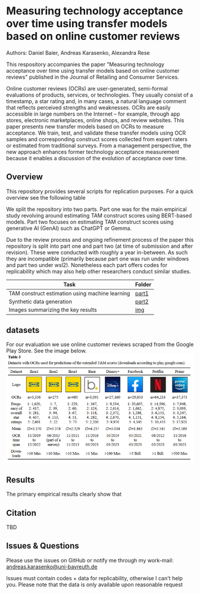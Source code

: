 # Measuring technology acceptance over time using transfer models based on online customer reviews

Authors: Daniel Baier, Andreas Karasenko, Alexandra Rese

This respository accompanies the paper "Measuring technology acceptance over time using transfer models based on online customer reviews" published in the Journal
of Retailing and Consumer Services.

Online customer reviews (OCRs) are user-generated, semi-formal evaluations of products, services, or technologies. They usually consist of a timestamp, a star rating and, in many cases, a natural language comment that reflects perceived strengths and weaknesses. OCRs are easily accessible in large numbers on the Internet – for example, through app stores, electronic marketplaces, online shops, and review websites.
This paper presents new transfer models based on OCRs to measure acceptance. We train, test, and validate these transfer models using OCR samples and corresponding construct scores collected from expert raters or estimated from traditional surveys. From a management perspective, the new approach enhances former technology acceptance measurement because it enables a discussion of the evolution of acceptance over time. 


## Overview
This repository provides several scripts for replication purposes. For a quick overview see the following table

We split the repository into two parts. Part one was for the main empirical study revolving around estimating TAM construct scores using BERT-based models.
Part two focuses on estimating TAM construct scores using generative AI (GenAI) such as ChatGPT or Gemma.

Due to the review process and ongoing refinement process of the paper this repository is split into part one and part two (at time of submission and after revision).
These were conducted with roughly a year in-between.
As such they are incompatible (primarily because part one was run under windows and part two under wsl2).
Nonetheless each part offers codes for replicability which may also help other researchers conduct similar studies. 

|Task|Folder|
|---|---|
|TAM construct estimation using machine learning|[part1](./part1/)
|Synthetic data generation|[part2](./part2/)
|Images summarizing the key results|[img](./img/)

## datasets
For our evaluation we use online customer reviews scraped from the Google Play Store. See the image below.
![dataset](./img/datasets.png)

## Results
The primary empirical results clearly show that 

## Citation
TBD

## Issues & Questions
Please use the issues on GitHub or notify me through my work-mail: andreas.karasenko@uni-bayreuth.de

Issues must contain codes + data for replicability, otherwise I can't help you.
Please note that the data is only available upon reasonable request